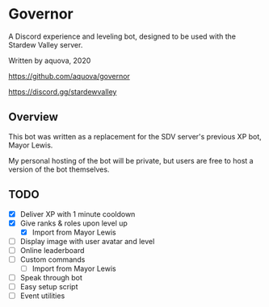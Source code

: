 # Governor

A Discord experience and leveling bot, designed to be used with the Stardew Valley server.

Written by aquova, 2020

https://github.com/aquova/governor

https://discord.gg/stardewvalley

## Overview

This bot was written as a replacement for the SDV server's previous XP bot, Mayor Lewis.

My personal hosting of the bot will be private, but users are free to host a version of the bot themselves.

## TODO

- [x] Deliver XP with 1 minute cooldown
- [x] Give ranks & roles upon level up
    - [x] Import from Mayor Lewis
- [ ] Display image with user avatar and level
- [ ] Online leaderboard
- [ ] Custom commands
    - [ ] Import from Mayor Lewis
- [ ] Speak through bot
- [ ] Easy setup script
- [ ] Event utilities
